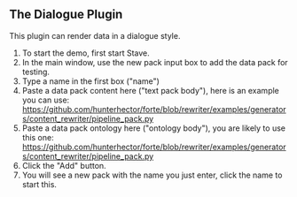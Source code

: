 ## The Dialogue Plugin

This plugin can render data in a dialogue style.

1. To start the demo, first start Stave.
2. In the main window, use the new pack input box to add the data pack for testing.
3. Type a name in the first box ("name")
4. Paste a data pack content here ("text pack body"), here is an example you can use: https://github.com/hunterhector/forte/blob/rewriter/examples/generators/content_rewriter/pipeline_pack.py
5. Paste a data pack ontology here ("ontology body"), you are likely to use this one: https://github.com/hunterhector/forte/blob/rewriter/examples/generators/content_rewriter/pipeline_pack.py
6. Click the "Add" button.
7. You will see a new pack with the name you just enter, click the name to start this.
